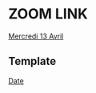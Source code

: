 # ZOOM LINK

[Mercredi 13 Avril](https://lewagon.zoom.us/j/81147561709?pwd=NzdUVXVCallwTVllRDcxcTA0R2pGQT09)

## Template

<a href="https://zoom.us/" target="_blank">Date</a>
